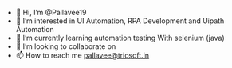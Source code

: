 - 👋 Hi, I’m @Pallavee19
- 👀 I’m interested in UI Automation, RPA Development and Uipath Automation
- 🌱 I’m currently learning automation testing With selenium (java)
- 💞️ I’m looking to collaborate on 
- 📫 How to reach me pallavee@triosoft.in

<!---
Pallavee19/Pallavee19 is a ✨ special ✨ repository because its `README.md` (this file) appears on your GitHub profile.
You can click the Preview link to take a look at your changes.
--->
